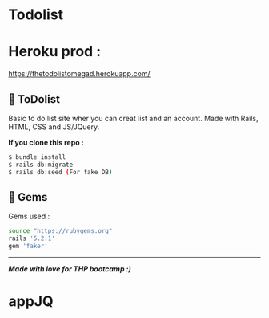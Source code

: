 # Todolist

# Heroku prod :

https://thetodolistomegad.herokuapp.com/

## 📰 ToDolist

Basic to do list site wher you can creat list and an account. Made with Rails, HTML, CSS and JS/JQuery.

**If you clone this repo :**

```sh
$ bundle install
$ rails db:migrate
$ rails db:seed (For fake DB)
```

## 💎 Gems

Gems used : 

```sh
source "https://rubygems.org"
rails '5.2.1'
gem 'faker'
```

<hr>

***Made with love for THP bootcamp :)***
# appJQ
